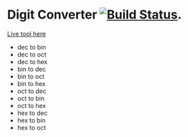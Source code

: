# Digit Converter [![Build Status](https://travis-ci.org/Charnnarong/digitconverter.svg?branch=master)](https://travis-ci.org/Charnnarong/digitconverter).

[Live tool here](https://charnnarong.github.io/digitconverter/ "Json to go struct")
   
-  dec to bin
-   dec to oct
-   dec to hex
-   bin to dec
-   bin to oct
-   bin to hex
-   oct to dec
-   oct to bin
-   oct to hex
-   hex to dec
-   hex to bin
-   hex to oct



